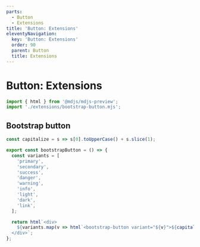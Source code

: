 ```yaml
---
parts:
  - Button
  - Extensions
title: 'Button: Extensions'
eleventyNavigation:
  key: 'Button: Extensions'
  order: 90
  parent: Button
  title: Extensions
---
```

# Button: Extensions

```js script
import { html } from '@mdjs/mdjs-preview';
import './extensions/bootstrap-button.mjs';
```

## Bootstrap button

```js preview-story
const capitalize = s => s[0].toUpperCase() + s.slice(1);

export const bootstrapButton = () => {
  const variants = [
    'primary',
    'secondary',
    'success',
    'danger',
    'warning',
    'info',
    'light',
    'dark',
    'link',
  ];

  return html`<div>
    ${variants.map(v => html`<bootstrap-button variant="${v}">${capitalize(v)}</bootstrap-button>`)}
  </div>`;
};
```

